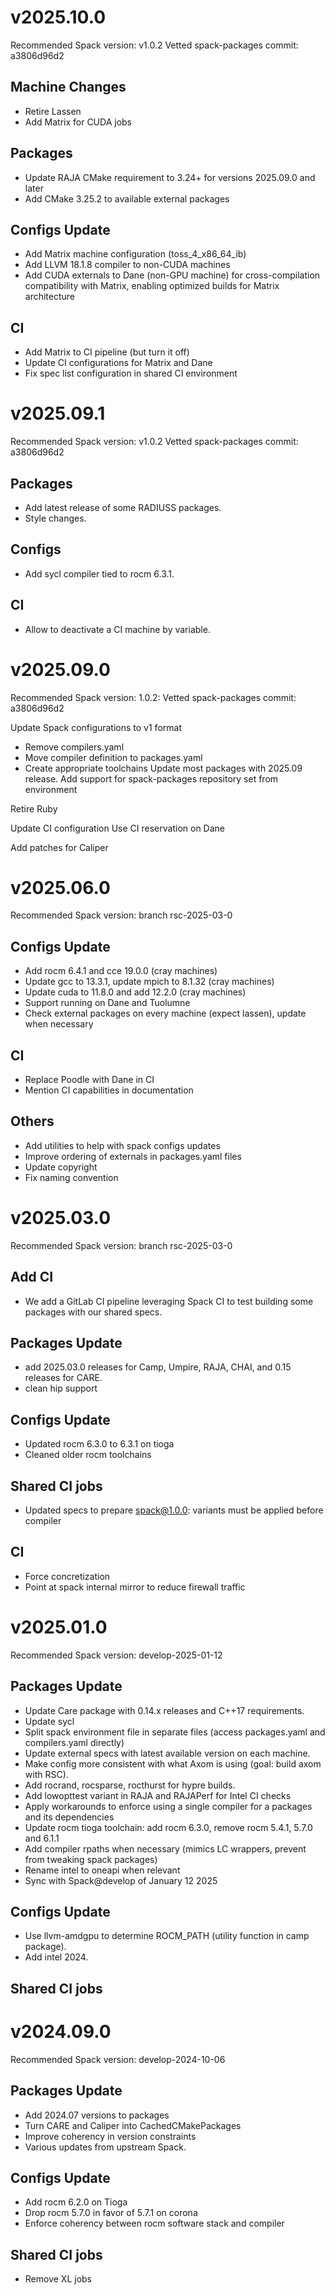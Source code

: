 # v2025.10.0

Recommended Spack version: v1.0.2
Vetted spack-packages commit: a3806d96d2

## Machine Changes
- Retire Lassen
- Add Matrix for CUDA jobs

## Packages
- Update RAJA CMake requirement to 3.24+ for versions 2025.09.0 and later
- Add CMake 3.25.2 to available external packages

## Configs Update
- Add Matrix machine configuration (toss_4_x86_64_ib)
- Add LLVM 18.1.8 compiler to non-CUDA machines
- Add CUDA externals to Dane (non-GPU machine) for cross-compilation compatibility with Matrix, enabling optimized builds for Matrix architecture

## CI
- Add Matrix to CI pipeline (but turn it off)
- Update CI configurations for Matrix and Dane
- Fix spec list configuration in shared CI environment

# v2025.09.1

Recommended Spack version: v1.0.2
Vetted spack-packages commit: a3806d96d2

## Packages
- Add latest release of some RADIUSS packages.
- Style changes.

## Configs
- Add sycl compiler tied to rocm 6.3.1.

## CI
- Allow to deactivate a CI machine by variable.

# v2025.09.0

Recommended Spack version: 1.0.2:
Vetted spack-packages commit: a3806d96d2

Update Spack configurations to v1 format
- Remove compilers.yaml
- Move compiler definition to packages.yaml
- Create appropriate toolchains
Update most packages with 2025.09 release.
Add support for spack-packages repository set from environment

Retire Ruby

Update CI configuration
Use CI reservation on Dane

Add patches for Caliper

# v2025.06.0

Recommended Spack version: branch rsc-2025-03-0

## Configs Update
- Add rocm 6.4.1 and cce 19.0.0 (cray machines)
- Update gcc to 13.3.1, update mpich to 8.1.32 (cray machines)
- Update cuda to 11.8.0 and add 12.2.0 (cray machines)
- Support running on Dane and Tuolumne
- Check external packages on every machine (expect lassen), update when necessary

## CI
- Replace Poodle with Dane in CI
- Mention CI capabilities in documentation

## Others
- Add utilities to help with spack configs updates
- Improve ordering of externals in packages.yaml files
- Update copyright
- Fix naming convention

# v2025.03.0

Recommended Spack version: branch rsc-2025-03-0

## Add CI
- We add a GitLab CI pipeline leveraging Spack CI to test building some packages with our shared specs.

## Packages Update
- add 2025.03.0 releases for Camp, Umpire, RAJA, CHAI, and 0.15 releases for CARE.
- clean hip support

## Configs Update
- Updated rocm 6.3.0 to 6.3.1 on tioga
- Cleaned older rocm toolchains

## Shared CI jobs
- Updated specs to prepare spack@1.0.0: variants must be applied before compiler

## CI
- Force concretization
- Point at spack internal mirror to reduce firewall traffic

# v2025.01.0

Recommended Spack version: develop-2025-01-12

## Packages Update
- Update Care package with 0.14.x releases and C++17 requirements.
- Update sycl
- Split spack environment file in separate files (access packages.yaml and compilers.yaml directly)
- Update external specs with latest available version on each machine.
- Make config more consistent with what Axom is using (goal: build axom with RSC).
- Add rocrand, rocsparse, rocthurst for hypre builds.
- Add lowopttest variant in RAJA and RAJAPerf for Intel CI checks
- Apply workarounds to enforce using a single compiler for a packages and its dependencies
- Update rocm tioga toolchain: add rocm 6.3.0, remove rocm 5.4.1, 5.7.0 and 6.1.1
- Add compiler rpaths when necessary (mimics LC wrappers, prevent from tweaking spack packages)
- Rename intel to oneapi when relevant
- Sync with Spack@develop of January 12 2025

## Configs Update
- Use llvm-amdgpu to determine ROCM_PATH (utility function in camp package).
- Add intel 2024.

## Shared CI jobs

# v2024.09.0

Recommended Spack version: develop-2024-10-06

## Packages Update
- Add 2024.07 versions to packages
- Turn CARE and Caliper into CachedCMakePackages
- Improve coherency in version constraints
- Various updates from upstream Spack.

## Configs Update
- Add rocm 6.2.0 on Tioga
- Drop rocm 5.7.0 in favor of 5.7.1 on corona
- Enforce coherency between rocm software stack and compiler

## Shared CI jobs
- Remove XL jobs
